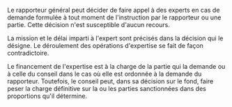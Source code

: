   
 Le rapporteur général peut décider de faire appel à des experts en cas de demande formulée à tout moment de l'instruction par le rapporteur ou une partie. Cette décision n'est susceptible d'aucun recours.  

  
 La mission et le délai imparti à l'expert sont précisés dans la décision qui le désigne. Le déroulement des opérations d'expertise se fait de façon contradictoire.  

  
 Le financement de l'expertise est à la charge de la partie qui la demande ou à celle du conseil dans le cas où elle est ordonnée à la demande du rapporteur. Toutefois, le conseil peut, dans sa décision sur le fond, faire peser la charge définitive sur la ou les parties sanctionnées dans des proportions qu'il détermine.  
